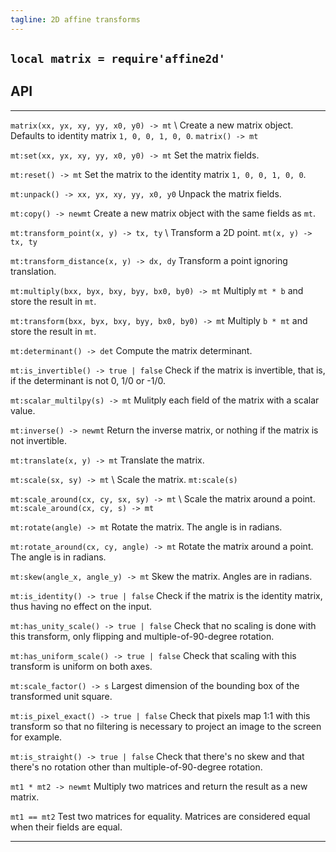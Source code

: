 ```yaml
---
tagline: 2D affine transforms
---
```


## `local matrix = require'affine2d'`

## API

--------------------------------------------------------------- ---------------------------------------------------------------
`matrix(xx, yx, xy, yy, x0, y0) -> mt` \                        Create a new matrix object. Defaults to identity matrix `1, 0, 0, 1, 0, 0`.
`matrix() -> mt`

`mt:set(xx, yx, xy, yy, x0, y0) -> mt`                          Set the matrix fields.

`mt:reset() -> mt`                                              Set the matrix to the identity matrix `1, 0, 0, 1, 0, 0`.

`mt:unpack() -> xx, yx, xy, yy, x0, y0`                         Unpack the matrix fields.

`mt:copy() -> newmt`                                            Create a new matrix object with the same fields as `mt`.

`mt:transform_point(x, y) -> tx, ty` \                          Transform a 2D point.
`mt(x, y) -> tx, ty`

`mt:transform_distance(x, y) -> dx, dy`                         Transform a point ignoring translation.

`mt:multiply(bxx, byx, bxy, byy, bx0, by0) -> mt`               Multiply `mt * b` and store the result in `mt`.

`mt:transform(bxx, byx, bxy, byy, bx0, by0) -> mt`              Multiply `b * mt` and store the result in `mt`.

`mt:determinant() -> det`                                       Compute the matrix determinant.

`mt:is_invertible() -> true | false`                            Check if the matrix is invertible, that is, if the determinant is not 0, 1/0 or -1/0.

`mt:scalar_multilpy(s) -> mt`                                   Mulitply each field of the matrix with a scalar value.

`mt:inverse() -> newmt`                                         Return the inverse matrix, or nothing if the matrix is not invertible.

`mt:translate(x, y) -> mt`                                      Translate the matrix.

`mt:scale(sx, sy) -> mt` \                                      Scale the matrix.
`mt:scale(s)`

`mt:scale_around(cx, cy, sx, sy) -> mt` \                       Scale the matrix around a point.
`mt:scale_around(cx, cy, s) -> mt`

`mt:rotate(angle) -> mt`                                        Rotate the matrix. The angle is in radians.

`mt:rotate_around(cx, cy, angle) -> mt`                         Rotate the matrix around a point. The angle is in radians.

`mt:skew(angle_x, angle_y) -> mt`                               Skew the matrix. Angles are in radians.

`mt:is_identity() -> true | false`                              Check if the matrix is the identity matrix, thus having no effect on the input.

`mt:has_unity_scale() -> true | false`                          Check that no scaling is done with this transform, only flipping and multiple-of-90-degree rotation.

`mt:has_uniform_scale() -> true | false`                        Check that scaling with this transform is uniform on both axes.

`mt:scale_factor() -> s`                                        Largest dimension of the bounding box of the transformed unit square.

`mt:is_pixel_exact() -> true | false`                           Check that pixels map 1:1 with this transform so that no filtering is necessary to project an image to the screen for example.

`mt:is_straight() -> true | false`                              Check that there's no skew and that there's no rotation other than multiple-of-90-degree rotation.

`mt1 * mt2 -> newmt`                                            Multiply two matrices and return the result as a new matrix.

`mt1 == mt2`                                                    Test two matrices for equality. Matrices are considered equal when their fields are equal.
--------------------------------------------------------------- ---------------------------------------------------------------
